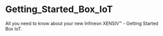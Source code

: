 # Getting_Started_Box_IoT
All you need to know about your new Infineon XENSIV™ - Getting Started Box IoT.
